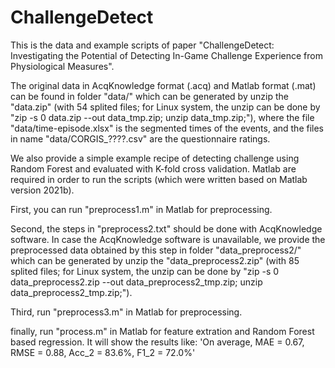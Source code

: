 # ChallengeDetect
This is the data and example scripts of paper "ChallengeDetect: Investigating the Potential of Detecting In-Game Challenge Experience from Physiological Measures".

The original data in AcqKnowledge format (.acq) and Matlab format (.mat) can be found in folder "data/" which can be generated by unzip the "data.zip" (with 54 splited files; for Linux system, the unzip can be done by "zip -s 0 data.zip --out data_tmp.zip; unzip data_tmp.zip;"),
    where the file "data/time-episode.xlsx" is the segmented times of the events, and the files in name "data/CORGIS_????.csv" are the questionnaire ratings.

We also provide a simple example recipe of detecting challenge using Random Forest and evaluated with K-fold cross validation.
    Matlab are required in order to run the scripts (which were written based on Matlab version 2021b).

First, you can run "preprocess1.m" in Matlab for preprocessing.

Second, the steps in "preprocess2.txt" should be done with AcqKnowledge software.
    In case the AcqKnowledge software is unavailable, we provide the preprocessed data obtained by this step in folder "data_preprocess2/" which can be generated by unzip the "data_preprocess2.zip" (with 85 splited files; for Linux system, the unzip can be done by "zip -s 0 data_preprocess2.zip --out data_preprocess2_tmp.zip; unzip data_preprocess2_tmp.zip;").

Third, run "preprocess3.m" in Matlab for preprocessing.

finally, run "process.m" in Matlab for feature extration and Random Forest based regression. It will show the results like:
    'On average, MAE = 0.67, RMSE = 0.88, Acc_2 = 83.6%, F1_2 = 72.0%'


